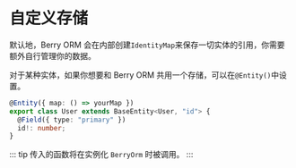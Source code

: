 # 自定义存储

默认地，Berry ORM 会在内部创建`IdentityMap`来保存一切实体的引用，你需要额外自行管理你的数据。

对于某种实体，如果你想要和 Berry ORM 共用一个存储，可以在`@Entity()`中设置。

```ts {1}
@Entity({ map: () => yourMap })
export class User extends BaseEntity<User, "id"> {
  @Field({ type: "primary" })
  id!: number;
}
```

::: tip
传入的函数将在实例化 `BerryOrm` 时被调用。
:::

